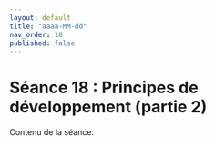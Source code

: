 ```yaml
---
layout: default
title: "aaaa-MM-dd"
nav_order: 18
published: false
---
```


# Séance 18 : Principes de développement (partie 2)

Contenu de la séance.
